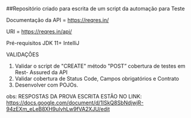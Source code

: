 ##Repositório criado para escrita de um script da automação para Teste 

Documentação da API = https://reqres.in/

URI = https://reqres.in/api/

Pré-requisitos
JDK 11+
IntelliJ

VALIDAÇÕES
1) Validar o script de "CREATE" método "POST” cobertura de testes em Rest-
Assured da API
2) Validar cobertura de Status Code, Campos obrigatórios e Contrato
3) Desenvolver com POJOs.

obs: RESPOSTAS DA PROVA ESCRITA ESTÃO NO LINK:
https://docs.google.com/document/d/1lSkQ8SbNdjwjR-94zEXm_eLeB8XH9ulvhLw9fVA2XJU/edit
